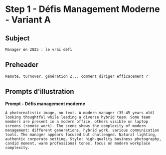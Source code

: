 # Step 1 - Défis Management Moderne - Variant A

## Subject
```
Manager en 2025 : le vrai défi
```

## Preheader
```
Remote, turnover, génération Z... comment diriger efficacement ?
```

## Prompts d'illustration

**Prompt - Défis management moderne**
```
A photorealistic image, no text. A modern manager (35-45 years old) looking thoughtful while leading a diverse hybrid team. Some team members are present in a modern office, others visible on laptop screens (remote work). The scene shows the complexity of modern management: different generations, hybrid work, various communication tools. The manager appears focused but challenged. Natural lighting, authentic corporate setting. Style: high-quality business photography, candid moment, warm professional tones, focus on modern workplace complexity.
```

